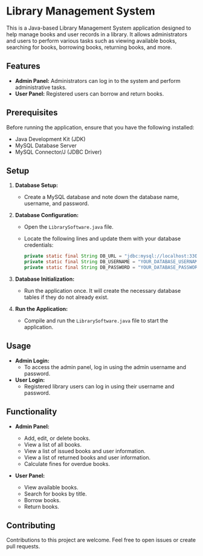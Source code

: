 # Library Management System

This is a Java-based Library Management System application designed to help manage books and user records in a library. It allows administrators and users to perform various tasks such as viewing available books, searching for books, borrowing books, returning books, and more.

## Features

- **Admin Panel:** Administrators can log in to the system and perform administrative tasks.
- **User Panel:** Registered users can borrow and return books.

## Prerequisites

Before running the application, ensure that you have the following installed:

- Java Development Kit (JDK)
- MySQL Database Server
- MySQL Connector/J (JDBC Driver)

## Setup

1. **Database Setup:**

   - Create a MySQL database and note down the database name, username, and password.

2. **Database Configuration:**

   - Open the `LibrarySoftware.java` file.
   - Locate the following lines and update them with your database credentials:

     ```java
     private static final String DB_URL = "jdbc:mysql://localhost:3306/YOUR_DATABASE_NAME";
     private static final String DB_USERNAME = "YOUR_DATABASE_USERNAME";
     private static final String DB_PASSWORD = "YOUR_DATABASE_PASSWORD";
     ```

3. **Database Initialization:**

   - Run the application once. It will create the necessary database tables if they do not already exist.

4. **Run the Application:**

   - Compile and run the `LibrarySoftware.java` file to start the application.

## Usage

- **Admin Login:**
  - To access the admin panel, log in using the admin username and password.
- **User Login:**
  - Registered library users can log in using their username and password.

## Functionality

- **Admin Panel:**
  - Add, edit, or delete books.
  - View a list of all books.
  - View a list of issued books and user information.
  - View a list of returned books and user information.
  - Calculate fines for overdue books.

- **User Panel:**
  - View available books.
  - Search for books by title.
  - Borrow books.
  - Return books.

## Contributing

Contributions to this project are welcome. Feel free to open issues or create pull requests.

